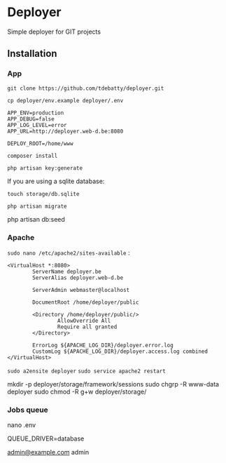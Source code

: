 # Deployer
Simple deployer for GIT projects

## Installation

### App

```
git clone https://github.com/tdebatty/deployer.git
```

```cp deployer/env.example deployer/.env```


```
APP_ENV=production
APP_DEBUG=false
APP_LOG_LEVEL=error
APP_URL=http://deployer.web-d.be:8080

DEPLOY_ROOT=/home/www
```

```composer install```

```php artisan key:generate```

If you are using a sqlite database:

```touch storage/db.sqlite```

```php artisan migrate```

php artisan db:seed

### Apache

```sudo nano /etc/apache2/sites-available``` :

```
<VirtualHost *:8080>
        ServerName deployer.be
        ServerAlias deployer.web-d.be

        ServerAdmin webmaster@localhost

        DocumentRoot /home/deployer/public

        <Directory /home/deployer/public/>
                AllowOverride All
                Require all granted
        </Directory>

        ErrorLog ${APACHE_LOG_DIR}/deployer.error.log
        CustomLog ${APACHE_LOG_DIR}/deployer.access.log combined
</VirtualHost>
```

```sudo a2ensite deployer```
```sudo service apache2 restart```

mkdir -p deployer/storage/framework/sessions
sudo chgrp -R www-data deployer
sudo chmod -R g+w deployer/storage/

### Jobs queue

nano .env

QUEUE_DRIVER=database

admin@example.com
admin
